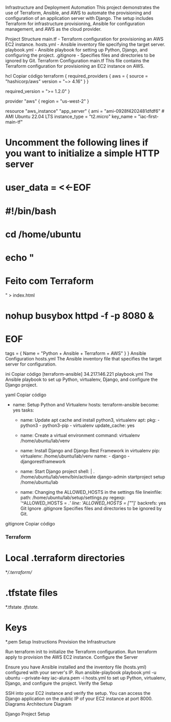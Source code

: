 Infrastructure and Deployment Automation
This project demonstrates the use of Terraform, Ansible, and AWS to automate the provisioning and configuration of an application server with Django. The setup includes Terraform for infrastructure provisioning, Ansible for configuration management, and AWS as the cloud provider.

Project Structure
main.tf - Terraform configuration for provisioning an AWS EC2 instance.
hosts.yml - Ansible inventory file specifying the target server.
playbook.yml - Ansible playbook for setting up Python, Django, and configuring the project.
.gitignore - Specifies files and directories to be ignored by Git.
Terraform Configuration
main.tf
This file contains the Terraform configuration for provisioning an EC2 instance on AWS.

hcl
Copiar código
terraform {
  required_providers {
    aws = {
      source  = "hashicorp/aws"
      version = "~> 4.16"
    }
  }

  required_version = ">= 1.2.0"
}

provider "aws" {
  region = "us-west-2"
}

resource "aws_instance" "app_server" {
  ami           = "ami-0928f4202481dfdf6" # AMI Ubuntu 22.04 LTS
  instance_type = "t2.micro"
  key_name      = "iac-first-main-tf"

  # Uncomment the following lines if you want to initialize a simple HTTP server
  # user_data = <<-EOF
  # #!/bin/bash
  # cd /home/ubuntu
  # echo "<h1>Feito com Terraform</h1>" > index.html
  # nohup busybox httpd -f -p 8080 &
  # EOF

  tags = {
    Name = "Python + Ansible + Terraform + AWS"
  }
}
Ansible Configuration
hosts.yml
The Ansible inventory file that specifies the target server for configuration.

ini
Copiar código
[terraform-ansible]
34.217.146.221
playbook.yml
The Ansible playbook to set up Python, virtualenv, Django, and configure the Django project.

yaml
Copiar código
- name: Setup Python and Virtualenv
  hosts: terraform-ansible
  become: yes
  tasks:
    - name: Update apt cache and install python3, virtualenv
      apt:
        pkg:
          - python3
          - python3-pip
          - virtualenv
        update_cache: yes

    - name: Create a virtual environment
      command: virtualenv /home/ubuntu/lab/venv

    - name: Install Django and Django Rest Framework in virtualenv
      pip:
        virtualenv: /home/ubuntu/lab/venv
        name: 
          - django
          - djangorestframework

    - name: Start Django project
      shell: |
        . /home/ubuntu/lab/venv/bin/activate
        django-admin startproject setup /home/ubuntu/lab

    - name: Changing the ALLOWED_HOSTS in the settings file
      lineinfile:
        path: /home/ubuntu/lab/setup/settings.py
        regexp: '^ALLOWED_HOSTS = .*'
        line: 'ALLOWED_HOSTS = ["*"]'
        backrefs: yes
Git Ignore
.gitignore
Specifies files and directories to be ignored by Git.

gitignore
Copiar código
### Terraform ###
# Local .terraform directories
**/.terraform/*

# .tfstate files
*.tfstate
*.tfstate.*

# Keys
*.pem
Setup Instructions
Provision the Infrastructure

Run terraform init to initialize the Terraform configuration.
Run terraform apply to provision the AWS EC2 instance.
Configure the Server

Ensure you have Ansible installed and the inventory file (hosts.yml) configured with your server's IP.
Run ansible-playbook playbook.yml -u ubuntu --private-key iac-alura.pem -i hosts.yml to set up Python, virtualenv, Django, and configure the project.
Verify the Setup

SSH into your EC2 instance and verify the setup. You can access the Django application on the public IP of your EC2 instance at port 8000.
Diagrams
Architecture Diagram

Django Project Setup

